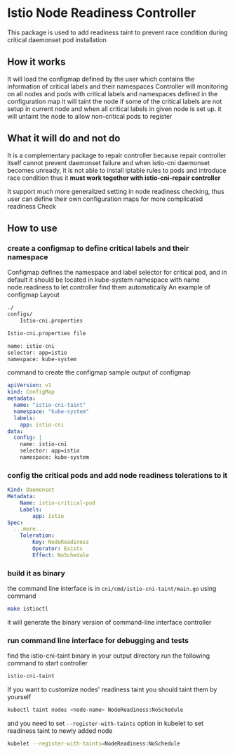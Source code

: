 # Istio Node Readiness Controller

This package is used to add readiness taint to prevent race condition
during critical daemonset pod installation

## How it works

It will load the configmap defined by the user which contains
the information of critical labels and their namespaces
Controller will monitoring on all nodes and pods with critical labels
and namespaces defined in the configuration map
it will taint the node if some of the critical labels
are not setup in current node
and when all critical labels in given node is set up.
it will untaint the node to allow non-critical pods to register

## What it will do and not do

It is a complementary package to repair controller
because repair controller itself cannot prevent daemonset failure
and when istio-cni daemonset becomes unready,
it is not able to install iptable rules to pods and introduce race condition
thus it **must work together with istio-cni-repair controller**

It support much more generalized setting in node readiness
checking, thus user can define their own configuration maps for
more complicated readiness Check

## How to use

### create a configmap to define critical labels and their namespace

Configmap defines the namespace and label selector for critical pod,
and in default it should be located in kube-system namespace with
name node.readiness to let controller find them automatically
An example of configmap
Layout

```bash
./
configs/
    Istio-cni.properties
```

```bash
Istio-cni.properties file

name: istio-cni
selector: app=istio
namespace: kube-system
```

command to create the configmap
sample output of configmap

```yaml
apiVersion: v1
kind: ConfigMap
metadata:
  name: "istio-cni-taint"
  namespace: "kube-system"
  labels:
    app: istio-cni
data:
  config: |
    name: istio-cni
    selector: app=istio
    namespace: kube-system
```

### config the critical pods and add node readiness tolerations to it

```yaml
Kind: Daemonset
Metadata:
    Name: istio-critical-pod
    Labels:
        app: istio
Spec:
  ...more...
    Toleration:
        Key: NodeReadiness
        Operator: Exists
        Effect: NoSchedule
```

### build it as binary

the command line interface is in `cni/cmd/istio-cni-taint/main.go`
using command

```bash
make istioctl
```

it will generate the binary version of command-line interface controller

### run command line interface for debugging and tests

find the istio-cni-taint binary in your output directory
run the following command to start controller

```bash
istio-cni-taint
```

If you want to customize nodes' readiness taint you should taint them by yourself

```bash
kubectl taint nodes <node-name> NodeReadiness:NoSchedule
```

and you need to set `--register-with-taints` option in kubelet to set
readiness taint to newly added node

```bash
kubelet --register-with-taints=NodeReadiness:NoSchedule
```
